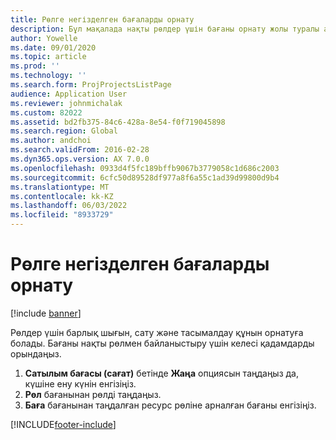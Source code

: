 ```yaml
---
title: Рөлге негізделген бағаларды орнату
description: Бұл мақалада нақты рөлдер үшін бағаны орнату жолы туралы ақпарат берілген.
author: Yowelle
ms.date: 09/01/2020
ms.topic: article
ms.prod: ''
ms.technology: ''
ms.search.form: ProjProjectsListPage
audience: Application User
ms.reviewer: johnmichalak
ms.custom: 82022
ms.assetid: bd2fb375-84c6-428a-8e54-f0f719045898
ms.search.region: Global
ms.author: andchoi
ms.search.validFrom: 2016-02-28
ms.dyn365.ops.version: AX 7.0.0
ms.openlocfilehash: 0933d4f5fc189bffb9067b3779058c1d686c2003
ms.sourcegitcommit: 6cfc50d89528df977a8f6a55c1ad39d99800d9b4
ms.translationtype: MT
ms.contentlocale: kk-KZ
ms.lasthandoff: 06/03/2022
ms.locfileid: "8933729"
---
```

# <a name="set-up-role-based-pricing"></a>Рөлге негізделген бағаларды орнату

[!include [banner](../includes/banner.md)]

Рөлдер үшін барлық шығын, сату және тасымалдау құнын орнатуға болады. Бағаны нақты рөлмен байланыстыру үшін келесі қадамдарды орындаңыз.

1. **Сатылым бағасы (сағат)** бетінде **Жаңа** опциясын таңдаңыз да, күшіне ену күнін енгізіңіз.
2. **Рөл** бағанынан рөлді таңдаңыз.
3. **Баға** бағанынан таңдалған ресурс рөліне арналған бағаны енгізіңіз.


[!INCLUDE[footer-include](../includes/footer-banner.md)]